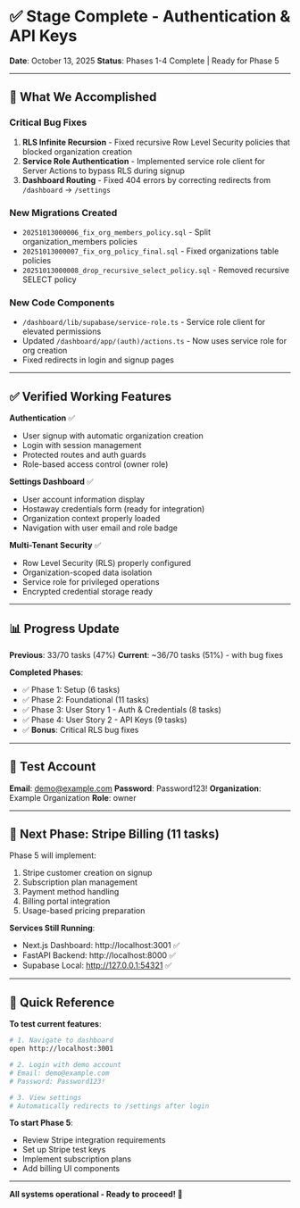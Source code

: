 # ✅ Stage Complete - Authentication & API Keys

**Date**: October 13, 2025
**Status**: Phases 1-4 Complete | Ready for Phase 5

---

## 🎉 What We Accomplished

### Critical Bug Fixes
1. **RLS Infinite Recursion** - Fixed recursive Row Level Security policies that blocked organization creation
2. **Service Role Authentication** - Implemented service role client for Server Actions to bypass RLS during signup
3. **Dashboard Routing** - Fixed 404 errors by correcting redirects from `/dashboard` → `/settings`

### New Migrations Created
- `20251013000006_fix_org_members_policy.sql` - Split organization_members policies
- `20251013000007_fix_org_policy_final.sql` - Fixed organizations table policies
- `20251013000008_drop_recursive_select_policy.sql` - Removed recursive SELECT policy

### New Code Components
- `/dashboard/lib/supabase/service-role.ts` - Service role client for elevated permissions
- Updated `/dashboard/app/(auth)/actions.ts` - Now uses service role for org creation
- Fixed redirects in login and signup pages

---

## ✅ Verified Working Features

**Authentication** ✅
- User signup with automatic organization creation
- Login with session management
- Protected routes and auth guards
- Role-based access control (owner role)

**Settings Dashboard** ✅
- User account information display
- Hostaway credentials form (ready for integration)
- Organization context properly loaded
- Navigation with user email and role badge

**Multi-Tenant Security** ✅
- Row Level Security (RLS) properly configured
- Organization-scoped data isolation
- Service role for privileged operations
- Encrypted credential storage ready

---

## 📊 Progress Update

**Previous**: 33/70 tasks (47%)
**Current**: ~36/70 tasks (51%) - with bug fixes

**Completed Phases**:
- ✅ Phase 1: Setup (6 tasks)
- ✅ Phase 2: Foundational (11 tasks)
- ✅ Phase 3: User Story 1 - Auth & Credentials (8 tasks)
- ✅ Phase 4: User Story 2 - API Keys (9 tasks)
- ✅ **Bonus**: Critical RLS bug fixes

---

## 🧪 Test Account

**Email**: demo@example.com
**Password**: Password123!
**Organization**: Example Organization
**Role**: owner

---

## 🚀 Next Phase: Stripe Billing (11 tasks)

Phase 5 will implement:
1. Stripe customer creation on signup
2. Subscription plan management
3. Payment method handling
4. Billing portal integration
5. Usage-based pricing preparation

**Services Still Running**:
- Next.js Dashboard: http://localhost:3001 ✅
- FastAPI Backend: http://localhost:8000 ✅
- Supabase Local: http://127.0.0.1:54321 ✅

---

## 📝 Quick Reference

**To test current features**:
```bash
# 1. Navigate to dashboard
open http://localhost:3001

# 2. Login with demo account
# Email: demo@example.com
# Password: Password123!

# 3. View settings
# Automatically redirects to /settings after login
```

**To start Phase 5**:
- Review Stripe integration requirements
- Set up Stripe test keys
- Implement subscription plans
- Add billing UI components

---

**All systems operational - Ready to proceed! 🎉**
